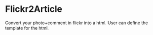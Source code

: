 Flickr2Article
==============

Convert your photo+comment in flickr into a html. User can define the template for the html.